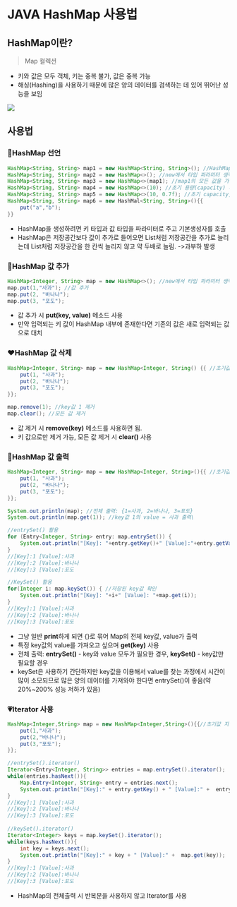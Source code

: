 # JAVA HashMap 사용법



## HashMap이란?

> Map 컬렉션

- 키와 값은 모두 객체, 키는 중복 불가, 값은 중복 가능
- 해싱(Hashing)을 사용하기 때문에 많은 양의 데이터를 검색하는 데 있어 뛰어난 성능을 보임

![](https://img1.daumcdn.net/thumb/R1280x0/?scode=mtistory2&fname=https%3A%2F%2Fblog.kakaocdn.net%2Fdn%2FcfpMTT%2FbtqEvxLt6qb%2FMXYNWUvXCKfRvNWjDMZoq0%2Fimg.png)



## 사용법

### :blue_heart:HashMap 선언

```java
HashMap<String, String> map1 = new HashMap<String, String>(); //HashMap 생성
HashMap<String, String> map2 = new HashMap<>(); //new에서 타입 파라미터 생략 가능
HashMap<String, String> map3 = new HashMap<>(map1); //map1의 모든 값을 가진 HashMap 생성
HashMap<String, String> map4 = new HashMap<>(10); //초기 용량(capacity) 지정
HashMap<String, String> map5 = new HashMap<>(10, 0.7f); //초기 capacity, load factor 지정
HashMap<String, String> map6 = new HashMal<String, String>(){{
    put("a","b");
}}
```

- HashMap을 생성하려면 키 타입과 값 타입을 파라미터로 주고 기본생성자를 호출
- HashMap은 저장공간보다 값이 추가로 들어오면 List처럼 저장공간을 추가로 늘리는데 List처럼 저장공간을 한 칸씩 늘리지 않고 약 두배로 늘림. ->과부하 발생



### :purple_heart:HashMap 값 추가

```java
HashMap<Integer, String> map = new HashMap<>(); //new에서 타입 파라미터 생략 가능
map.put(1,"사과"); //값 추가
map.put(2, "바나나");
map.put(3, "포도");
```

- 값 추가 시 **put(key, value)** 메소드 사용
- 만약 입력되는 키 값이 HashMap 내부에 존재한다면 기존의 값은 새로 입력되는 값으로 대치



### :heart:HashMap 값 삭제

```java
HashMap<Integer, String> map = new HashMap<Integer, String() {{ //초기값 지정
	put(1, "사과");
    put(2, "바나나");
    put(3, "포도");
}};

map.remove(1); //key값 1 제거
map.clear(); //모든 값 제거
```

- 값 제거 시 **remove(key)** 메소드를 사용하면 됨.
- 키 값으로만 제거 가능, 모든 값 제거 시 **clear()** 사용



### :green_heart:HashMap 값 출력

```java
HashMap<Integer, String> map = new HashMap<Integer, String>(){{ //초기값 지정
	put(1, "사과");
    put(2, "바나나");
    put(3, "포도");
}};

System.out.println(map); //전체 출력: {1=사과, 2=바나나, 3=포도}
System.out.println(map.get(1)); //key값 1의 value = 사과 출력\

//entrySet() 활용
for (Entry<Integer, String> entry: map.entrySet()) {
    System.out.println("[Key]: "+entry.getKey()+" [Value]:"+entry.getValue());
}
//[Key]:1 [Value]:사과
//[Key]:2 [Value]:바나나
//[Key]:3 [Value]:포도

//KeySet() 활용
for(Integer i: map.keySet()) { //저장된 key값 확인
    System.out.println("[Key]: "+i+" [Value]: "+map.get(i));
}
//[Key]:1 [Value]:사과
//[Key]:2 [Value]:바나나
//[Key]:3 [Value]:포도
```

- 그냥 일반 **print**하게 되면 {}로 묶어 Map의 전체 key값, value가 출력
- 특정 key값의 value를 가져오고 싶으며 **get(key)** 사용
- 전체 출력: **entrySet()** - key와 value 모두가 필요한 경우, **keySet()** - key값만 필요할 경우
- keySet은 사용하기 간단하지만  key값을 이용해서 value를 찾는 과정에서 시간이 많이 소모되므로 많은 양의 데이터를 가져와야 한다면 entrySet()이 좋음(약 20%~200% 성능 저하가 있음)



### :heartpulse:Iterator 사용

```java
HashMap<Integer,String> map = new HashMap<Integer,String>(){{//초기값 지정
    put(1,"사과");
    put(2,"바나나");
    put(3,"포도");
}};

//entrySet().iterator()
Iterator<Entry<Integer, String>> entries = map.entrySet().iterator();
while(entries.hasNext()){
    Map.Entry<Integer, String> entry = entries.next();
    System.out.println("[Key]:" + entry.getKey() + " [Value]:" +  entry.getValue());
}
//[Key]:1 [Value]:사과
//[Key]:2 [Value]:바나나
//[Key]:3 [Value]:포도
		
//keySet().iterator()
Iterator<Integer> keys = map.keySet().iterator();
while(keys.hasNext()){
    int key = keys.next();
    System.out.println("[Key]:" + key + " [Value]:" +  map.get(key));
}
//[Key]:1 [Value]:사과
//[Key]:2 [Value]:바나나
//[Key]:3 [Value]:포도
```

- HashMap의 전체출력 시 반복문을 사용하지 않고 Iterator를 사용